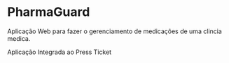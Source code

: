 # PharmaGuard
Aplicação Web para fazer o gerenciamento de medicações de uma clincia medica.

Aplicação Integrada ao Press Ticket